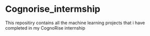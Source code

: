 # Cognorise_intermship
This repositiry contains all the machine learning projects that i have completed in my CognoRise internship
